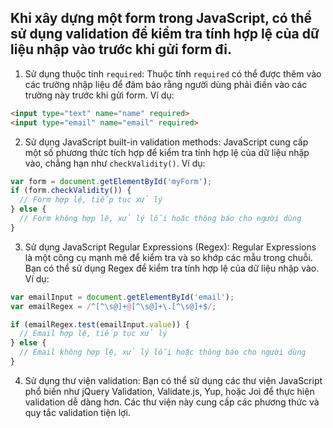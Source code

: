 ## Khi xây dựng một form trong JavaScript, có thể sử dụng validation để kiểm tra tính hợp lệ của dữ liệu nhập vào trước khi gửi form đi.

1. Sử dụng thuộc tính `required`: Thuộc tính `required` có thể được thêm vào các trường nhập liệu để đảm bảo rằng người dùng phải điền vào các trường này trước khi gửi form. Ví dụ:

```html
<input type="text" name="name" required>
<input type="email" name="email" required>
```

2. Sử dụng JavaScript built-in validation methods: JavaScript cung cấp một số phương thức tích hợp để kiểm tra tính hợp lệ của dữ liệu nhập vào, chẳng hạn như `checkValidity()`. Ví dụ:

```javascript
var form = document.getElementById('myForm');
if (form.checkValidity()) {
  // Form hợp lệ, tiếp tục xử lý
} else {
  // Form không hợp lệ, xử lý lỗi hoặc thông báo cho người dùng
}
```

3. Sử dụng JavaScript Regular Expressions (Regex): Regular Expressions là một công cụ mạnh mẽ để kiểm tra và so khớp các mẫu trong chuỗi. Bạn có thể sử dụng Regex để kiểm tra tính hợp lệ của dữ liệu nhập vào. Ví dụ:

```javascript
var emailInput = document.getElementById('email');
var emailRegex = /^[^\s@]+@[^\s@]+\.[^\s@]+$/;

if (emailRegex.test(emailInput.value)) {
  // Email hợp lệ, tiếp tục xử lý
} else {
  // Email không hợp lệ, xử lý lỗi hoặc thông báo cho người dùng
}
```

4. Sử dụng thư viện validation: Bạn có thể sử dụng các thư viện JavaScript phổ biến như jQuery Validation, Validate.js, Yup, hoặc Joi để thực hiện validation dễ dàng hơn. Các thư viện này cung cấp các phương thức và quy tắc validation tiện lợi.
